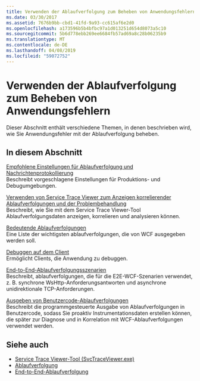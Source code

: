 ```yaml
---
title: Verwenden der Ablaufverfolgung zum Beheben von Anwendungsfehlern
ms.date: 03/30/2017
ms.assetid: 7676b9bb-cbd1-41fd-9a93-cc615af6e2d0
ms.openlocfilehash: a173596b5b4bfbc97a1d013251d654d8073a5c10
ms.sourcegitcommit: 5b6d778ebb269ee6684fb57ad69a8c28b06235b9
ms.translationtype: MT
ms.contentlocale: de-DE
ms.lasthandoff: 04/08/2019
ms.locfileid: "59072752"
---
```

# <a name="using-tracing-to-troubleshoot-your-application"></a>Verwenden der Ablaufverfolgung zum Beheben von Anwendungsfehlern
Dieser Abschnitt enthält verschiedene Themen, in denen beschrieben wird, wie Sie Anwendungsfehler mit der Ablaufverfolgung beheben.  
  
## <a name="in-this-section"></a>In diesem Abschnitt  
 [Empfohlene Einstellungen für Ablaufverfolgung und Nachrichtenprotokollierung](../../../../../docs/framework/wcf/diagnostics/tracing/recommended-settings-for-tracing-and-message-logging.md)  
 Beschreibt vorgeschlagene Einstellungen für Produktions- und Debugumgebungen.  
  
 [Verwenden von Service Trace Viewer zum Anzeigen korrelierender Ablaufverfolgungen und der Problembehandlung](../../../../../docs/framework/wcf/diagnostics/tracing/using-service-trace-viewer-for-viewing-correlated-traces-and-troubleshooting.md)  
 Beschreibt, wie Sie mit dem Service Trace Viewer-Tool Ablaufverfolgungsdaten anzeigen, korrelieren und analysieren können.  
  
 [Bedeutende Ablaufverfolgungen](../../../../../docs/framework/wcf/diagnostics/tracing/significant-traces.md)  
 Eine Liste der wichtigsten ablaufverfolgungen, die von WCF ausgegeben werden soll.  
  
 [Debuggen auf dem Client](../../../../../docs/framework/wcf/diagnostics/tracing/debugging-on-the-client.md)  
 Ermöglicht Clients, die Anwendung zu debuggen.  
  
 [End-to-End-Ablaufverfolgungsszenarien](../../../../../docs/framework/wcf/diagnostics/tracing/end-to-end-tracing-scenarios.md)  
 Beschreibt, ablaufverfolgungen, die für die E2E-WCF-Szenarien verwendet, z. B. synchrone WsHttp-Anforderungsantworten und asynchrone unidirektionale TCP-Anforderungen.  
  
 [Ausgeben von Benutzercode-Ablaufverfolgungen](../../../../../docs/framework/wcf/diagnostics/tracing/emitting-user-code-traces.md)  
 Beschreibt die programmgesteuerte Ausgabe von Ablaufverfolgungen in Benutzercode, sodass Sie proaktiv Instrumentationsdaten erstellen können, die später zur Diagnose und in Korrelation mit WCF-Ablaufverfolgungen verwendet werden.  
  
## <a name="see-also"></a>Siehe auch

- [Service Trace Viewer-Tool (SvcTraceViewer.exe)](../../../../../docs/framework/wcf/service-trace-viewer-tool-svctraceviewer-exe.md)
- [Ablaufverfolgung](../../../../../docs/framework/wcf/diagnostics/tracing/index.md)
- [End-to-End-Ablaufverfolgung](../../../../../docs/framework/wcf/diagnostics/tracing/end-to-end-tracing.md)
